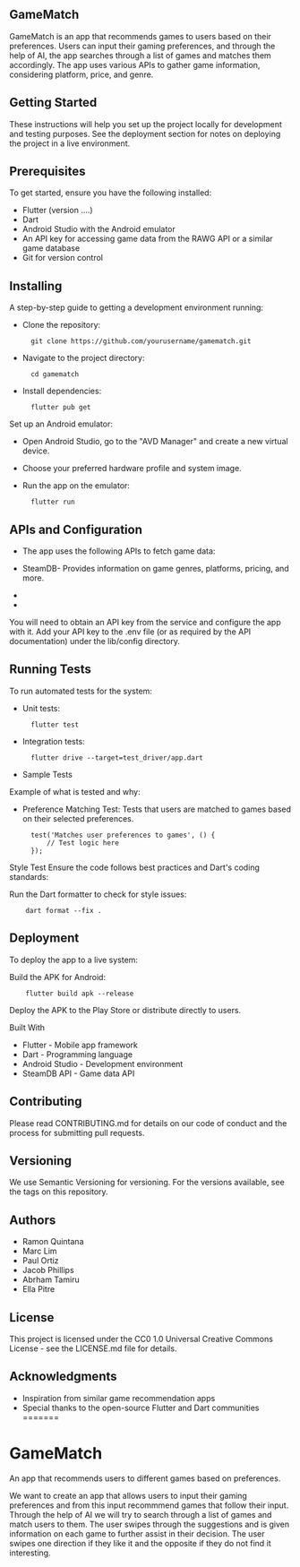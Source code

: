 
## GameMatch
GameMatch is an app that recommends games to users based on their preferences. Users can input their gaming preferences, and through the help of AI, the app searches through a list of games and matches them accordingly. The app uses various APIs to gather game information, considering platform, price, and genre.

## Getting Started
These instructions will help you set up the project locally for development and testing purposes. See the deployment section for notes on deploying the project in a live environment.

## Prerequisites
To get started, ensure you have the following installed:

- Flutter (version ....)
- Dart
- Android Studio with the Android emulator
- An API key for accessing game data from the RAWG API or a similar game database
- Git for version control
## Installing
A step-by-step guide to getting a development environment running:

- Clone the repository:

        git clone https://github.com/yourusername/gamematch.git
- Navigate to the project directory:

        cd gamematch
- Install dependencies:

        flutter pub get
Set up an Android emulator:

- Open Android Studio, go to the "AVD Manager" and create a new virtual device.
- Choose your preferred hardware profile and system image.
- Run the app on the emulator:

        flutter run
## APIs and Configuration
- The app uses the following APIs to fetch game data:

- SteamDB- Provides information on game genres, platforms, pricing, and more.
- 
- 
You will need to obtain an API key from the service and configure the app with it. Add your API key to the .env file (or as required by the API documentation) under the lib/config directory.

## Running Tests
To run automated tests for the system:

- Unit tests:

        flutter test
- Integration tests:

        flutter drive --target=test_driver/app.dart
- Sample Tests

Example of what is tested and why:

- Preference Matching Test: 
Tests that users are matched to games based on their selected preferences.

        test('Matches user preferences to games', () {
            // Test logic here
        });
Style Test
Ensure the code follows best practices and Dart's coding standards:

Run the Dart formatter to check for style issues:

        dart format --fix .
## Deployment
To deploy the app to a live system:

Build the APK for Android:

        flutter build apk --release
Deploy the APK to the Play Store or distribute directly to users.

Built With
- Flutter - Mobile app framework
- Dart - Programming language
- Android Studio - Development environment
- SteamDB API - Game data API
## Contributing
Please read CONTRIBUTING.md for details on our code of conduct and the process for submitting pull requests.

## Versioning
We use Semantic Versioning for versioning. For the versions available, see the tags on this repository.

## Authors
- Ramon Quintana
- Marc Lim
- Paul Ortiz
- Jacob Phillips
- Abrham Tamiru
- Ella Pitre
 
## License
This project is licensed under the CC0 1.0 Universal Creative Commons License - see the LICENSE.md file for details.

## Acknowledgments
- Inspiration from similar game recommendation apps
- Special thanks to the open-source Flutter and Dart communities
=======
# GameMatch
An app that recommends users to different games based on preferences. 

We want to create an app that allows users to input their gaming preferences and from this input recommmend games that follow their input.  Through the help of AI we will try to search through a list of games and match users to them.  The user swipes through the suggestions and is given information on each game to further assist in their decision.  The user swipes one direction if they like it and the opposite if they do not find it interesting.
